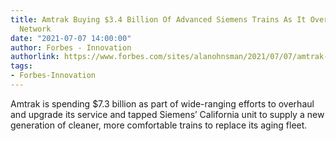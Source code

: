 ```yaml
---
title: Amtrak Buying $3.4 Billion Of Advanced Siemens Trains As It Overhauls Rail
  Network
date: "2021-07-07 14:00:00"
author: Forbes - Innovation
authorlink: https://www.forbes.com/sites/alanohnsman/2021/07/07/amtrak-buying-advanced-siemens-trains-as-it-overhauls-rail-network/
tags:
- Forbes-Innovation
---
```

Amtrak is spending $7.3 billion as part of wide-ranging efforts to overhaul and upgrade its service and tapped Siemens’ California unit to supply a new generation of cleaner, more comfortable trains to replace its aging fleet.